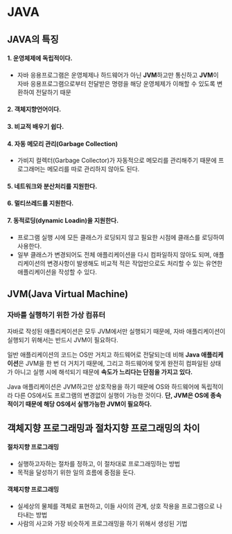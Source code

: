 # JAVA

## JAVA의 특징
#### 1. 운영체제에 독립적이다.
- 자바 응용프로그램은 운영체제나 하드웨어가 아닌 **JVM**하고만 통신하고 **JVM**이 자바 응용프로그램으로부터 전달받은 명령을 해당 운영체제가 이해할 수 있도록 변환하여 전달하기 때문
#### 2. 객체지향언어이다.
#### 3. 비교적 배우기 쉽다.
#### 4. 자동 메모리 관리(Garbage Collection)
- 가비지 컬렉터(Garbage Collector)가 자동적으로 메모리를 관리해주기 때문에 프로그래머는  메모리를 따로 관리하지 않아도 된다.
#### 5. 네트워크와 분산처리를 지원한다.
#### 6. 멀티쓰레드를 지원한다.
#### 7. 동적로딩(dynamic Loadin)을 지원한다.
- 프로그램 실행 시에 모든 클래스가 로딩되지 않고 필요한 시점에 클래스를 로딩하여 사용한다.
- 일부 클래스가 변경되어도 전체 애플리케이션을 다시 컴파일하지 않아도 되며, 
애플리케이션의 변경사항이 발생해도 비교적 적은 작업만으로도 처리할 수 있는 유연한 애플리케이션을 작성할 수 있다.

## JVM(Java Virtual Machine)
### 자바를 실행하기 위한 가상 컴퓨터
자바로 작성된 애플리케이션은 모두 JVM에서만 실행되기 때문에, 자바 애플리케이션이 실행되기 위해서는 반드시 JVM이 필요하다.

일반 애플리케이션의 코드는 OS만 거치고 하드웨어로 전달되는데 비해 **Java 애플리케이션**은 JVM을 한 번 더 거치기 때문에, 
그리고 하드웨어에 맞게 완전히 컴파일된 상태가 아니고 실행 시에 해석되기 때문에 **속도가 느리다는 단점을 가지고 있다.**

Java 애플리케이션은 JVM하고만 상호작용을 하기 때문에 OS와 하드웨어에 독립적이라 다른 OS에서도 프로그램의 변경없이 실행이 가능한 것이다.
**단, JVM은 OS에 종속적이기 때문에 해당 OS에서 실행가능한 JVM이 필요하다.**

## 객체지향 프로그래밍과 절차지향 프로그래밍의 차이
#### 절차지향 프로그래밍
- 실행하고자하는 절차를 정하고, 이 절차대로 프로그래밍하는 방법
- 목적을 달성하기 위한 일의 흐름에 중점을 둔다.
#### 객체지향 프로그래밍
- 실세상의 물체를 객체로 표현하고, 이들 사이의 관계, 상호 작용을 프로그램으로 나타내는 방법
- 사람의 사고와 가장 비슷하게 프로그래밍을 하기 위해서 생성된 기법
